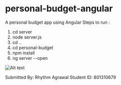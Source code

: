 # personal-budget-angular
A personal budget app using Angular
Steps to run : 

1. cd server 
2. node server.js 
3. cd .. 
4. cd personal-budget
5. npm install
6. ng server --open

![Alt text](image-1.png)

Submitted By: Rhythm Agrawal
Student ID: 801310679
